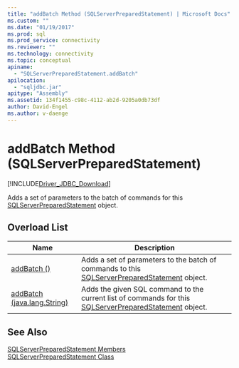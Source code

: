 ```yaml
---
title: "addBatch Method (SQLServerPreparedStatement) | Microsoft Docs"
ms.custom: ""
ms.date: "01/19/2017"
ms.prod: sql
ms.prod_service: connectivity
ms.reviewer: ""
ms.technology: connectivity
ms.topic: conceptual
apiname: 
  - "SQLServerPreparedStatement.addBatch"
apilocation: 
  - "sqljdbc.jar"
apitype: "Assembly"
ms.assetid: 134f1455-c98c-4112-ab2d-9205a0db73df
author: David-Engel
ms.author: v-daenge
---
```

# addBatch Method (SQLServerPreparedStatement)
[!INCLUDE[Driver_JDBC_Download](../../../includes/driver_jdbc_download.md)]

  Adds a set of parameters to the batch of commands for this [SQLServerPreparedStatement](../../../connect/jdbc/reference/sqlserverpreparedstatement-class.md) object.  
  
## Overload List  
  
|Name|Description|  
|----------|-----------------|  
|[addBatch ()](../../../connect/jdbc/reference/addbatch-method.md)|Adds a set of parameters to the batch of commands to this [SQLServerPreparedStatement](../../../connect/jdbc/reference/sqlserverpreparedstatement-class.md) object.|  
|[addBatch (java.lang.String)](../../../connect/jdbc/reference/addbatch-method-java-lang-string.md)|Adds the given SQL command to the current list of commands for this [SQLServerPreparedStatement](../../../connect/jdbc/reference/sqlserverpreparedstatement-class.md) object.|  
  
## See Also  
 [SQLServerPreparedStatement Members](../../../connect/jdbc/reference/sqlserverpreparedstatement-members.md)   
 [SQLServerPreparedStatement Class](../../../connect/jdbc/reference/sqlserverpreparedstatement-class.md)  
  
  
